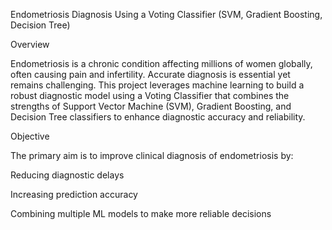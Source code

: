  Endometriosis Diagnosis Using a Voting Classifier (SVM, Gradient Boosting, Decision Tree)
 
 Overview
 
Endometriosis is a chronic condition affecting millions of women globally, often causing pain and infertility. Accurate diagnosis is essential yet remains challenging. This project leverages machine learning to build a robust diagnostic model using a Voting Classifier that combines the strengths of Support Vector Machine (SVM), Gradient Boosting, and Decision Tree classifiers to enhance diagnostic accuracy and reliability.

Objective
 
The primary aim is to improve clinical diagnosis of endometriosis by:

Reducing diagnostic delays

Increasing prediction accuracy

Combining multiple ML models to make more reliable decisions

